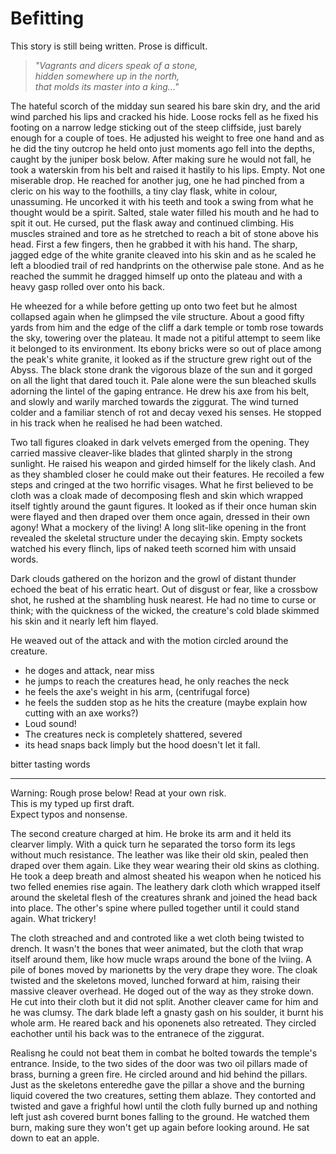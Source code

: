 # Befitting

<div class="tape">This story is still being written. Prose is difficult.</div>

> *"Vagrants and dicers speak of a stone,*  
> *hidden somewhere up in the north,*  
> *that molds its master into a king..."*

The hateful scorch of the midday sun seared his bare skin dry, and the arid wind parched his lips and cracked his hide. 
Loose rocks fell as he fixed his footing on a narrow ledge sticking out of the steep cliffside, just barely enough for a couple of toes.
He adjusted his weight to free one hand and as he did the tiny outcrop he held onto just moments ago fell into the depths, caught by the juniper bosk below. 
After making sure he would not fall, he took a waterskin from his belt and raised it hastily to his lips.
Empty. 
Not one miserable drop.
He reached for another jug, one he had pinched from a cleric on his way to the foothills, a tiny clay flask, white in colour, unassuming.
He uncorked it with his teeth and took a swing from what he thought would be a spirit. 
Salted, stale water filled his mouth and he had to spit it out.
He cursed, put the flask away and continued climbing.
His muscles strained and tore as he stretched to reach a bit of stone above his head.
First a few fingers, then he grabbed it with his hand.
The sharp, jagged edge of the white granite cleaved into his skin and as he scaled he left a bloodied trail of red handprints on the otherwise pale stone. 
And as he reached the summit he dragged himself up onto the plateau and with a heavy gasp rolled over onto his back. 

He wheezed for a while before getting up onto two feet but he almost collapsed again when he glimpsed the vile structure.
About a good fifty yards from him and the edge of the cliff a dark temple or tomb rose towards the sky, towering over the plateau.
It made not a pitiful attempt to seem like it belonged to its environment.
Its ebony bricks were so out of place among the peak's white granite, it looked as if the structure grew right out of the Abyss. 
The black stone drank the vigorous blaze of the sun and it gorged on all the light that dared touch it.
Pale alone were the sun bleached skulls adorning the lintel of the gaping entrance.
He drew his axe from his belt, and slowly and warily marched towards the ziggurat.
The wind turned colder and a familiar stench of rot and decay vexed his senses.
He stopped in his track when he realised he had been watched.

Two tall figures cloaked in dark velvets emerged from the opening.
They carried massive cleaver-like blades that glinted sharply in the strong sunlight.
He raised his weapon and girded himself for the likely clash.
And as they shambled closer he could make out their features. 
He recoiled a few steps and cringed at the two horrific visages.
What he first believed to be cloth was a cloak made of decomposing flesh and skin which wrapped itself tightly around the gaunt figures.
It looked as if their once human skin were flayed and then draped over them once again, dressed in their own agony!
What a mockery of the living!
A long slit-like opening in the front revealed the skeletal structure under the decaying skin. 
Empty sockets watched his every flinch, lips of naked teeth scorned him with unsaid words.

Dark clouds gathered on the horizon and the growl of distant thunder echoed the beat of his erratic heart. 
Out of disgust or fear, like a crossbow shot, he rushed at the shambling husk nearest. 
He had no time to curse or think; with the quickness of the wicked, the creature's cold blade skimmed his skin and it nearly left him flayed. 

He weaved out of the attack and with the motion circled around the creature.






 


- he doges and attack, near miss
- he jumps to reach the creatures head, he only reaches the neck
- he feels the axe's weight in his arm, (centrifugal force)
- he feels the sudden stop as he hits the creature (maybe explain how cutting with an axe works?)
- Loud sound!
- The creatures neck is completely shattered, severed
- its head snaps back limply but the hood doesn't let it fall.


bitter tasting words



------



<div class="tape">Warning: Rough prose below! Read at your own risk.<br>This is my typed up first draft.<br>Expect typos and nonsense.</div>





The second creature charged at him.
He broke its arm and it held its clearver limply.
With a quick turn he separated the torso form its legs without much resistance. 
The leather was like their old skin, pealed then draped over them again.
Like they wear wearing their old skins as clothing.
He took a deep breath and almost sheated his weapon when he noticed his two felled enemies rise again.
The leathery dark cloth which wrapped itself around the skeletal flesh of the creatures shrank and joined the head back into place.
The other's spine where pulled together until it could stand again.
What trickery!

The cloth streached and and controted like a wet cloth being twisted to drench.
It wasn't the bones that weer animated, but the cloth that wrap itself around them, like how mucle wraps around the bone of the lviing.
A pile of bones moved by marionetts by the very drape they wore.
The cloak twisted and the skeletons moved, lunched forward at him, raising their massive cleaver overhead.
He doged out of the way as they stroke down. 
He cut into their cloth but it did not split.
Another cleaver came for him and he was clumsy.
The dark blade left a gnasty gash on his soulder, it burnt his whole arm. 
He reared back and his oponenets also retreated.
They circled eachother until his back was to the entranece of the ziggurat.

Realisng he could not beat them in combat he bolted towards the temple's entrance.
Inside, to the two sides of the door was two oil pillars made of brass, burning a green fire.
He circled around and hid behind the pillars. 
Just as the skeletons enteredhe gave the pillar a shove and the burning liquid covered the two creatures, setting them ablaze.
They contorted and twisted and gave a frighful howl until the cloth fully burned up and nothing left just ash covered burnt bones falling to the ground.
He watched them burn, making sure they won't get up again before looking around.
He sat down to eat an apple.


